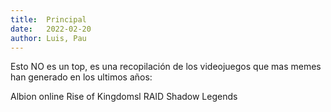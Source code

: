 ```yaml
---
title:  Principal
date:   2022-02-20
author: Luis, Pau
---
```

Esto NO es un top, es una recopilación de los videojuegos que mas memes han generado en
los ultimos años:

Albion online
Rise of Kingdomsl
RAID Shadow Legends
